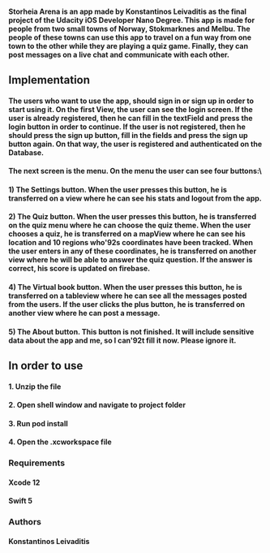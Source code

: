 #### Storheia Arena is an app made by Konstantinos Leivaditis as the final project of the Udacity iOS Developer Nano Degree. This app is made for people from two small towns of Norway, Stokmarknes and Melbu. The people of these towns can use this app to travel on a fun way from one town to the other while they are playing a quiz game. Finally, they can post messages on a live chat and communicate with each other.


## Implementation

#### The users who want to use the app, should sign in or sign up in order to start using it. On the first View, the user can see the login screen. If the user is already registered, then he can fill in the textField and press the login button in order to continue. If the user is not registered, then he should press the sign up button, fill in the fields and press the sign up button again. On that way, the user is registered and authenticated on the Database. 
#### The next screen is the menu. On the menu the user can see four buttons:\
#### 1) The Settings button. When the user presses this button, he is transferred on a view where he can see his stats and logout from the app.
#### 2) The Quiz button. When the user presses this button, he is transferred on the quiz menu where he can choose the quiz theme. When the user chooses a quiz, he is transferred on a mapView where he can see his location and 10 regions who\'92s coordinates have been tracked. When the user enters in any of these coordinates, he is transferred on another view where he will be able to answer the quiz question. If the answer is correct, his score is updated on firebase.
#### 4) The Virtual book button. When the user presses this button, he is transferred on a tableview where he can see all the messages posted from the users. If the user clicks the plus button, he is transferred on another view where he can post a message.
#### 5) The About button. This button is not finished. It will include sensitive data about the app and me, so I can\'92t fill it now. Please ignore it.

## In order to use
#### 1. Unzip the file
#### 2. Open shell window and navigate to project folder
#### 3. Run pod install
#### 4. Open the .xcworkspace file

### Requirements

#### Xcode 12
#### Swift 5

### Authors

#### Konstantinos Leivaditis

